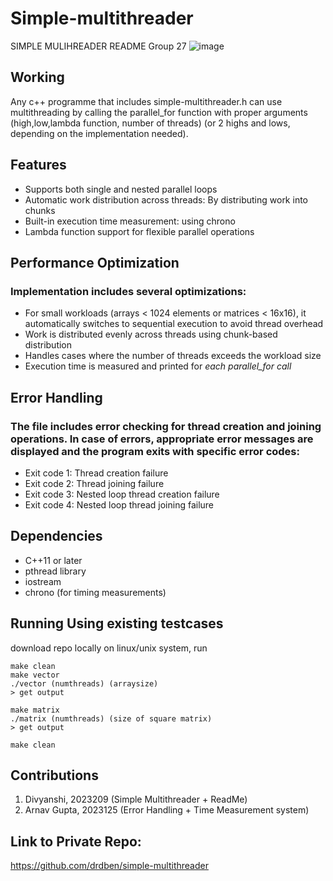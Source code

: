 # Simple-multithreader
SIMPLE MULIHREADER README Group 27
![image](https://github.com/user-attachments/assets/fbcd270a-8b9f-4724-9e9c-7a6c15da2253)
## Working
Any c++ programme that includes simple-multithreader.h can use multithreading by calling the parallel_for function with proper arguments (high,low,lambda function, number of threads) (or 2 highs and lows, depending on the implementation needed). 
## Features
- Supports both single and nested parallel loops
- Automatic work distribution across threads: By distributing work into chunks
- Built-in execution time measurement: using chrono
- Lambda function support for flexible parallel operations

## Performance Optimization
### Implementation includes several optimizations:
- For small workloads (arrays < 1024 elements or matrices < 16x16), it automatically switches to sequential execution to avoid thread overhead
- Work is distributed evenly across threads using chunk-based distribution
- Handles cases where the number of threads exceeds the workload size
- Execution time is measured and printed for *each parallel_for call*

## Error Handling
### The file includes error checking for thread creation and joining operations. In case of errors, appropriate error messages are displayed and the program exits with specific error codes:
- Exit code 1: Thread creation failure
- Exit code 2: Thread joining failure
- Exit code 3: Nested loop thread creation failure
- Exit code 4: Nested loop thread joining failure

## Dependencies
- C++11 or later
- pthread library
- iostream
- chrono (for timing measurements)
## Running Using existing testcases
download repo locally on linux/unix system, run 

```
make clean
make vector
./vector (numthreads) (arraysize) 
> get output

make matrix
./matrix (numthreads) (size of square matrix) 
> get output

make clean
```
## Contributions
1. Divyanshi, 2023209 (Simple Multithreader + ReadMe)
2. Arnav Gupta, 2023125 (Error Handling + Time Measurement system)

## Link to Private Repo:
https://github.com/drdben/simple-multithreader
